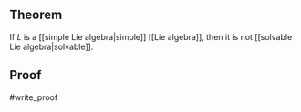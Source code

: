## Theorem
If $L$ is a [[simple Lie algebra|simple]] [[Lie algebra]], then it is not [[solvable Lie algebra|solvable]].
## Proof
#write_proof 